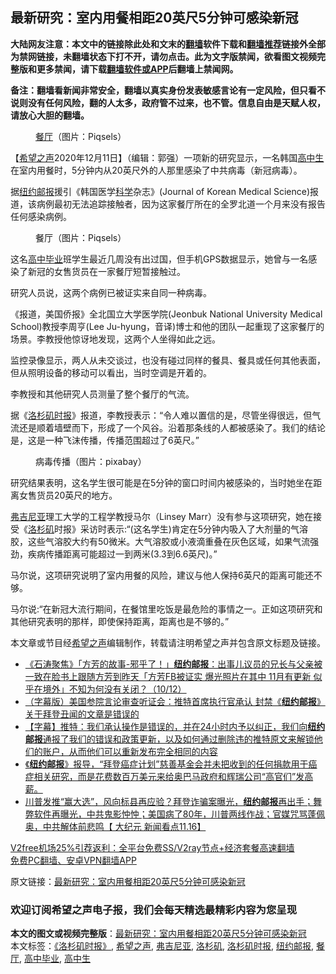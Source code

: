  <h2>最新研究：室内用餐相距20英尺5分钟可感染新冠</h2> <p class="notice"><b>大陆网友注意：本文中的链接除此处和文末的<a href="https://github.com/bannedbook/fanqiang" >翻墙</a>软件下载和<a href="https://github.com/killgcd/justmysocks/blob/master/README.md">翻墙推荐</a>链接外全部为禁网链接，未翻墙状态下打不开，请勿点击。此为文字版禁闻，欲看图文视频完整版和更多禁闻，请下载<a href="https://github.com/bannedbook/fanqiang">翻墙软件或APP</a>后翻墙上禁闻网。</p><p>备注：翻墙看新闻非常安全，翻墙以真实身份发表敏感言论有一定风险，但只看不说则没有任何风险，翻的人太多，政府管不过来，也不管。信息自由是天赋人权，请放心大胆的翻墙。</b></p>  <div class="entry"> <figure><figcaption><a href="https://www.bannedbook.org/bnews/tag/%e9%a4%90%e5%8e%85/" class="st_tag internal_tag" rel="tag" title="标签 餐厅 下的日志">餐厅</a>（图片：Piqsels）</figcaption></figure> <p>【<span class='wp_keywordlink_affiliate'><a href="https://www.soundofhope.org" title="希望之声" target="_blank">希望之声</a></span>2020年12月11日】（编辑：郭强）一项新的研究显示，一名韩国<a href="https://www.bannedbook.org/bnews/tag/%E9%AB%98%E4%B8%AD%E7%94%9F/" class="st_tag internal_tag" rel="tag" title="标签 高中生 下的日志">高中生</a>在室内用餐时，5分钟内从20英尺外的人那里感染了中共病毒（新冠病毒）。</p> <p>据<a href="https://www.bannedbook.org/bnews/tag/%e7%ba%bd%e7%ba%a6%e9%82%ae%e6%8a%a5/" class="st_tag internal_tag" rel="tag" title="标签 纽约邮报 下的日志">纽约邮报</a>援引《韩国医学<span class='wp_keywordlink'><a href="https://www.bannedbook.org/forum11/topic309.html" title="禁片：“科学”的棍子" target="_blank">科学</a></span>杂志》(Journal of Korean Medical Science)报道，该病例最初无法追踪接触者，因为这家餐厅所在的全罗北道一个月来没有报告任何感染病例。</p> <figure><figcaption>餐厅（图片：Piqsels）</figcaption></figure> <p>这名<a href="https://www.bannedbook.org/bnews/tag/%E9%AB%98%E4%B8%AD%E6%AF%95%E4%B8%9A/" class="st_tag internal_tag" rel="tag" title="标签 高中毕业 下的日志">高中毕业</a>班学生最近几周没有出过国，但手机GPS数据显示，她曾与一名感染了新冠的女售货员在一家餐厅短暂接触过。</p> <p>研究人员说，这两个病例已被证实来自同一种病毒。</p> <p>《报道，美国侨报》全北国立大学医学院(Jeonbuk National University Medical School)教授李周亨(Lee Ju-hyung，音译)博士和他的团队一起重现了这家餐厅的场景。李教授他惊讶地发现，这两个人坐得如此之远。</p>  <p>监控录像显示，两人从未交谈过，也没有碰过同样的餐具、餐具或任何其他表面，但从照明设备的移动可以看出，当时空调是开着的。</p> <p>李教授和其他研究人员测量了整个餐厅的气流。</p> <p>据《<a href="https://www.bannedbook.org/bnews/tag/%E6%B4%9B%E6%9D%89%E7%9F%B6%E6%97%B6%E6%8A%A5/" class="st_tag internal_tag" rel="tag" title="标签 洛杉矶时报 下的日志">洛杉矶时报</a>》报道，李教授表示：“令人难以置信的是，尽管坐得很远，但气流还是顺着墙壁而下，形成了一个风谷。沿着那条线的人都被感染了。我们的结论是，这是一种飞沫传播，传播范围超过了6英尺。”</p> <figure><figcaption>病毒传播（图片：pixabay）</figcaption></figure> <p>研究结果表明，这名学生很可能是在5分钟的窗口时间内被感染的，当时她坐在距离女售货员20英尺的地方。</p> <p><a href="https://www.bannedbook.org/bnews/tag/%E5%BC%97%E5%90%89%E5%B0%BC%E4%BA%9A/" class="st_tag internal_tag" rel="tag" title="标签 弗吉尼亚 下的日志">弗吉尼亚</a>理工大学的工程学教授马尔（Linsey Marr）没有参与这项研究，她在接受《<a href="https://www.bannedbook.org/bnews/tag/%e6%b4%9b%e6%9d%89%e7%9f%b6/" class="st_tag internal_tag" rel="tag" title="标签 洛杉矶 下的日志">洛杉矶</a>时报》采访时表示:“(这名学生)肯定在5分钟内吸入了大剂量的气溶胶，这些气溶胶大约有50微米。大气溶胶或小液滴重叠在灰色区域，如果气流强劲，疾病传播距离可能超过一到两米(3.3到6.6英尺)。”</p>  <p>马尔说，这项研究说明了室内用餐的风险，建议与他人保持6英尺的距离可能还不够。</p> <p>马尔说:“在新冠大流行期间，在餐馆里吃饭是最危险的事情之一。正如这项研究和其他研究表明的那样，即使保持距离，距离也是不够的。”</p> <p>本文章或节目经<a href="https://www.bannedbook.org/bnews/tag/%e5%b8%8c%e6%9c%9b%e4%b9%8b%e5%a3%b0/" class="st_tag internal_tag" rel="tag" title="标签 希望之声 下的日志">希望之声</a>编辑制作，转载请注明希望之声并包含原文标题及链接。</p> <ul class='op-related-articles' title='相关阅读'> <li><a href='https://www.bannedbook.org/bnews/bannedvideo/20201211/1445752.html' target='_blank'>《石涛聚焦》「方芳的故事-邪乎了！」<b>纽约邮报</b>：出事儿议员的兄长与父亲被一致在脸书上跟随方芳到昨天「方芳FB被证实 爆光照片在其中 11月有更新 似乎在境外」不知为何没有关闭？（10/12）</a></li> <li><a href='https://www.bannedbook.org/bnews/bannedvideo/20201122/1435271.html' target='_blank'>（字幕版）美国参院言论审查听证会：推特首席执行官承认 封禁《<b>纽约邮报</b>》关于拜登丑闻的文章是错误的</a></li> <li><a href='https://www.bannedbook.org/bnews/bannedvideo/20201121/1434593.html' target='_blank'>【字幕】推特：我们承认操作是错误的，并在24小时内予以纠正，我们向<b>纽约邮报</b>通报了我们的错误和政策更新，以及如何通过删除违的推特原文来解锁他们的账户，从而他们可以重新发布完全相同的内容</a></li> <li><a href='https://www.bannedbook.org/bnews/bannedvideo/20201117/1432504.html' target='_blank'>《<b>纽约邮报</b>》报导，“拜登癌症计划”慈善基金会并未把收到的任何捐款用于癌症相关研究，而是花费数百万美元来给奥巴马政府和辉瑞公司“高官们”发高薪。</a></li> <li><a href='https://www.bannedbook.org/bnews/bannedvideo/20201117/1432254.html' target='_blank'>川普发推“赢大选”，风向标县再应验？拜登诈骗案曝光，<b>纽约邮报</b>再出手；舞弊软件再曝光，中共鬼影忡忡；美国病了80年，川普两线作战；官媒咒骂蓬佩奥，中共解体前悲鸣【 大纪元 新闻看点11.16】</a></li> </ul> <p class="texttj"> <a href="https://github.com/bannedbook/fanqiang/wiki/V2ray%E6%9C%BA%E5%9C%BA" target="_blank">V2free机场25%引荐返利：全平台免费SS/V2ray节点+经济套餐高速翻墙</a><br/> <a href="https://github.com/bannedbook/fanqiang/wiki/%E7%A6%81%E9%97%BB%E7%BD%91%E5%AE%89%E5%8D%93%E7%BF%BB%E5%A2%99%E6%96%B0%E9%97%BBAPP" target="_blank">免费PC翻墙、安卓VPN翻墙APP</a></p><p>原文链接：<a class="src_link"  href="https://www.soundofhope.org/post/452650" target="_blank">最新研究：室内用餐相距20英尺5分钟可感染新冠</a></p> <h3>欢迎订阅希望之声电子报，我们会每天精选最精彩内容为您呈现</h3> </p> <a name='sharetosocial'></a>       <div><b>本文的图文或视频完整版</b>：<a href='https://www.bannedbook.org/bnews/comments/20201212/1446128.html'>最新研究：室内用餐相距20英尺5分钟可感染新冠</a></div>  </div><!--END ENTRY--> <div class="postfooter"> <div>本文标签：<a href="https://www.bannedbook.org/bnews/tag/%E3%80%8A%E6%B4%9B%E6%9D%89%E7%9F%B6%E6%97%B6%E6%8A%A5%E3%80%8B/" rel="tag">《洛杉矶时报》</a>, <a href="https://www.bannedbook.org/bnews/tag/%e5%b8%8c%e6%9c%9b%e4%b9%8b%e5%a3%b0/" rel="tag">希望之声</a>, <a href="https://www.bannedbook.org/bnews/tag/%E5%BC%97%E5%90%89%E5%B0%BC%E4%BA%9A/" rel="tag">弗吉尼亚</a>, <a href="https://www.bannedbook.org/bnews/tag/%e6%b4%9b%e6%9d%89%e7%9f%b6/" rel="tag">洛杉矶</a>, <a href="https://www.bannedbook.org/bnews/tag/%E6%B4%9B%E6%9D%89%E7%9F%B6%E6%97%B6%E6%8A%A5/" rel="tag">洛杉矶时报</a>, <a href="https://www.bannedbook.org/bnews/tag/%e7%ba%bd%e7%ba%a6%e9%82%ae%e6%8a%a5/" rel="tag">纽约邮报</a>, <a href="https://www.bannedbook.org/bnews/tag/%e9%a4%90%e5%8e%85/" rel="tag">餐厅</a>, <a href="https://www.bannedbook.org/bnews/tag/%E9%AB%98%E4%B8%AD%E6%AF%95%E4%B8%9A/" rel="tag">高中毕业</a>, <a href="https://www.bannedbook.org/bnews/tag/%E9%AB%98%E4%B8%AD%E7%94%9F/" rel="tag">高中生</a></div>  </div><!--END POSTFOOTER--> 